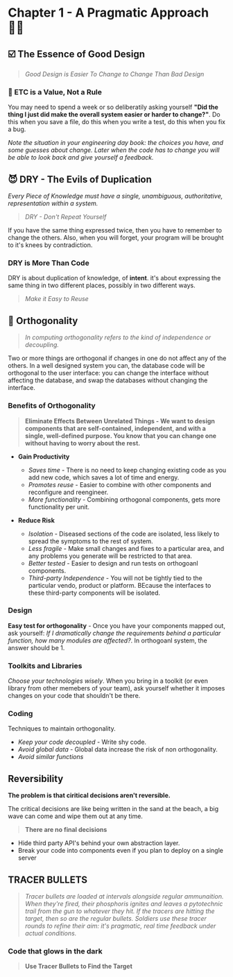 # **Chapter 1 - A Pragmatic Approach** 👨‍💻

## **☑️ The Essence of Good Design**

> *Good Design is Easier To Change to Change Than Bad Design*

### **📝 ETC is a Value, Not a Rule**

You may need to spend a week or so deliberatily asking yourself **"Did the thing I just did make the overall system easier or harder to change?"**. Do this when you save a file, do this when you write a test, do this when you fix a bug.

*Note the situation in your engineering day book: the choices you have, and some guesses about change. Later when the code has to change you will be able to look back and give yourself a feedback.*

## **😈 DRY - The Evils of Duplication**

*Every Piece of Knowledge must have a single, unambiguous, authoritative, representation within a system.*

> *DRY - Don't Repeat Yourself*

If you have the same thing expressed twice, then you have to remember to change the others. Also, when you will forget, your program will be brought to it's knees by contradiction.

### **DRY is More Than Code**

DRY is about duplication of knowledge, of **intent**. it's about expressing the same thing in two different places, possibly in two different ways.

> *Make it Easy to Reuse*

## **🫅 Orthogonality**

> *In computing orthogonality refers to the kind of independence or decoupling.*

Two or more things are orthogonal if changes in one do not affect any of the others. In a well designed system you can, the database code will be orthogonal to the user interface: you can change the interface without affecting the database, and swap the databases without changing the interface.

### **Benefits of Orthogonality**

> **Eliminate Effects Between Unrelated Things - We want to design components that are self-contained, independent, and with a single, well-defined purpose. You know that you can change one without having to worry about the rest.**

- **Gain Productivity**
    - *Saves time* - There is no need to keep changing existing code as you add new code, which saves a lot of time and energy.
    - *Promotes reuse* - Easier to combine with other components and reconfigure and reengineer.
    - *More functionality* - Combining orthogonal components, gets more functionality per unit.

- **Reduce Risk**
    - *Isolation* - Diseased sections of the code are isolated, less likely to spread the symptoms to the rest of system.
    - *Less fragile* - Make small changes and fixes to a particular area, and any problems you generate will be restricted to that area.
    - *Better tested* - Easier to design and run tests on orthogoanl components.
    - *Third-party Independence* - You will not be tightly tied to the particular vendo, product or platform. BEcause the interfaces to these third-party components will be isolated.

### **Design**

**Easy test for orthogonality** - Once you have your components mapped out, ask yourself: *If I dramatically change the requirements behind a particular function, how many modules are affected?*. In orthogoanl system, the answer should be 1.

### **Toolkits and Libraries**

*Choose your technologies wisely*. When you bring in a toolkit (or even library from other memebers of your team), ask yourself whether it imposes changes on your code that shouldn't be there.

### **Coding**

Techniques to maintain orthogonality.

- *Keep your code decoupled* - Write shy code.
- *Avoid global data* - Global data increase the risk of non orthogonality.
- *Avoid similar functions*

## **Reversibility**

**The problem is that ciritical decisions aren't reversible.**

The critical decisions are like being written in the sand at the beach, a big wave can come and wipe them out at any time.

> **There are no final decisions**

- Hide third party API's behind your own abstraction layer.
- Break your code into components even if you plan to deploy on a single server

## **TRACER BULLETS**

> *Tracer bullets are loaded at intervals alongside regular ammunaition. When they're fired, their phosphoris ignites and leaves a pytotechnic trail from the gun to whatever they hit. If the tracers are hitting the target, then so are the regular bullets. Soldiers use these tracer rounds to refine their aim: it's pragmatic, real time feedback under actual conditions.*

### **Code that glows in the dark**

> **Use Tracer Bullets to Find the Target**

